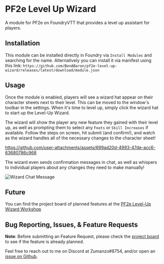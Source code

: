 # PF2e Level Up Wizard

A module for PF2e on FoundryVTT that provides a level up assistant for players.

## Installation

This module can be installed directly in Foundry via `Install Modules` and searching for the name. Alternatively you can install it via manifest using this link: `https://github.com/BenABaron/pf2e-level-up-wizard/releases/latest/download/module.json`

## Usage

Once the module is enabled, players will see a wizard hat appear on their character sheets next to their level. This can be moved to the window's toolbar in the settings.
When it's time to level up, simply click the wizard hat to start up the Level-Up Wizard.

The wizard will show the player any new feature they gained with their level up, as well as prompting them to select any `Feats` or `Skill Increases` if available.
Follow the steps on screen, hit submit (and confirm!), and watch as the wizard handles all of the necessary changes to the character sheet!

https://github.com/user-attachments/assets/699ad20d-4993-47de-acc6-63680786c968

The wizard even sends confirmation messages in chat, as well as whispers to individual players about any changes they need to make manually!

![Wizard Chat Message](https://github.com/user-attachments/assets/0e7726cc-4f2b-4823-9132-7b6cbb2322be)

## Future

You can find the project board of planned features at the [PF2e Level-Up Wizard Workshop](https://github.com/users/BenABaron/projects/1)

## Bug Reporting, Issues, & Feature Requests

**Note**: Before submitting an Feature Request, please check the [project board](https://github.com/users/BenABaron/projects/1) to see if the feature is already planned.

Feel free to reach out to me on Discord at Zumanzo#8754, and/or open an [issue on Github](https://github.com/BenABaron/pf2e-level-up-wizard/issues).

